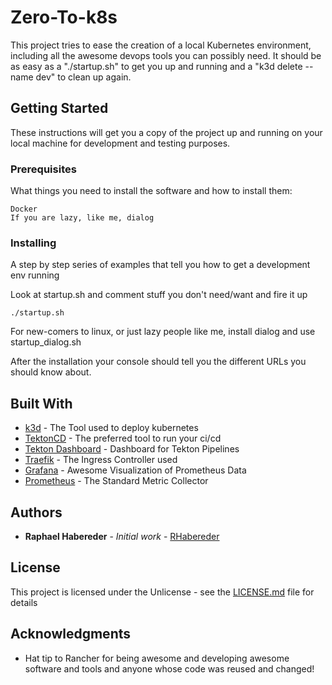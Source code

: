 # Zero-To-k8s

This project tries to ease the creation of a local Kubernetes environment, including all the awesome devops tools you can possibly need. 
It should be as easy as a "./startup.sh" to get you up and running and a "k3d delete --name dev" to clean up again. 

## Getting Started

These instructions will get you a copy of the project up and running on your local machine for development and testing purposes. 


### Prerequisites

What things you need to install the software and how to install them:

```
Docker 
If you are lazy, like me, dialog
```

### Installing

A step by step series of examples that tell you how to get a development env running

Look at startup.sh and comment stuff you don't need/want and fire it up

```
./startup.sh
```

For new-comers to linux, or just lazy people like me, install dialog and use startup_dialog.sh


After the installation your console should tell you the different URLs you should know about.


## Built With

* [k3d](https://github.com/rancher/k3d) - The Tool used to deploy kubernetes
* [TektonCD](https://github.com/tektoncd/pipeline) - The preferred tool to run your ci/cd
* [Tekton Dashboard](https://github.com/tektoncd/dashboard) - Dashboard for Tekton Pipelines
* [Traefik](https://traefik.io/) - The Ingress Controller used
* [Grafana](https://maven.apache.org/) - Awesome Visualization of Prometheus Data
* [Prometheus](https://rometools.github.io/rome/) - The Standard Metric Collector

## Authors

* **Raphael Habereder** - *Initial work* - [RHabereder](https://github.com/RHabereder)

## License

This project is licensed under the Unlicense - see the [LICENSE.md](LICENSE.md) file for details

## Acknowledgments

* Hat tip to Rancher for being awesome and developing awesome software and tools and anyone whose code was reused and changed!



